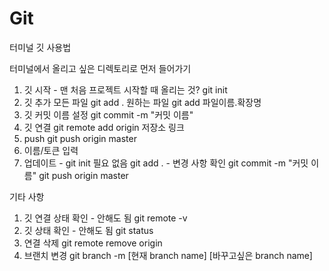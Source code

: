 # Git
터미널 깃 사용법

터미널에서 올리고 싶은 디렉토리로 먼저 들어가기

1. 깃 시작 - 맨 처음 프로젝트 시작할 때 올리는 것?
  git init
2. 깃 추가
  모든 파일
  git add .
  원하는 파일
  git add 파일이름.확장명
3. 깃 커밋 이름 설정
  git commit -m "커밋 이름"
4. 깃 연결
  git remote add origin 저장소 링크
5. push
  git push origin master
6. 이름/토큰 입력
7. 업데이트 - git init 필요 없음
  git add . - 변경 사항 확인
  git commit -m "커밋 이름"
  git push origin master


기타 사항
1. 깃 연결 상태 확인 - 안해도 됨
  git remote -v
2. 깃 상태 확인 - 안해도 됨
  git status
3. 연결 삭제
  git remote remove origin 
4. 브랜치 변경
  git branch -m [현재 branch name] [바꾸고싶은 branch name]
